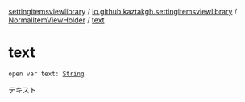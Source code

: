 [settingitemsviewlibrary](../../index.md) / [io.github.kaztakgh.settingitemsviewlibrary](../index.md) / [NormalItemViewHolder](index.md) / [text](./text.md)

# text

`open var text: `[`String`](https://kotlinlang.org/api/latest/jvm/stdlib/kotlin/-string/index.html)

テキスト


